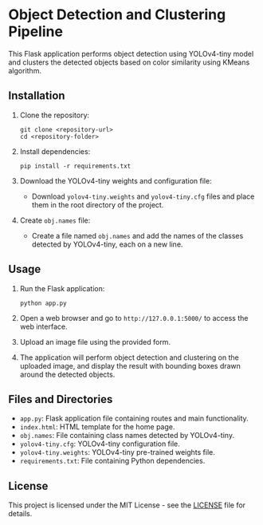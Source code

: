 # Object Detection and Clustering Pipeline

This Flask application performs object detection using YOLOv4-tiny model and clusters the detected objects based on color similarity using KMeans algorithm.

## Installation

1. Clone the repository:
    ```
    git clone <repository-url>
    cd <repository-folder>
    ```

2. Install dependencies:
    ```
    pip install -r requirements.txt
    ```

3. Download the YOLOv4-tiny weights and configuration file:
    - Download `yolov4-tiny.weights` and `yolov4-tiny.cfg` files and place them in the root directory of the project.

4. Create `obj.names` file:
    - Create a file named `obj.names` and add the names of the classes detected by YOLOv4-tiny, each on a new line.

## Usage

1. Run the Flask application:
    ```
    python app.py
    ```

2. Open a web browser and go to `http://127.0.0.1:5000/` to access the web interface.

3. Upload an image file using the provided form.

4. The application will perform object detection and clustering on the uploaded image, and display the result with bounding boxes drawn around the detected objects.

## Files and Directories

- `app.py`: Flask application file containing routes and main functionality.
- `index.html`: HTML template for the home page.
- `obj.names`: File containing class names detected by YOLOv4-tiny.
- `yolov4-tiny.cfg`: YOLOv4-tiny configuration file.
- `yolov4-tiny.weights`: YOLOv4-tiny pre-trained weights file.
- `requirements.txt`: File containing Python dependencies.

## License

This project is licensed under the MIT License - see the [LICENSE](LICENSE) file for details.

